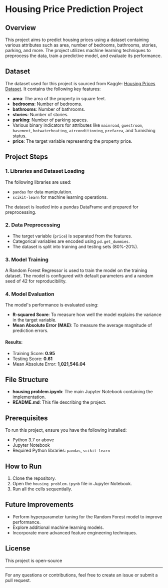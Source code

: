 # Housing Price Prediction Project

## Overview
This project aims to predict housing prices using a dataset containing various attributes such as area, number of bedrooms, bathrooms, stories, parking, and more. The project utilizes machine learning techniques to preprocess the data, train a predictive model, and evaluate its performance.

## Dataset
The dataset used for this project is sourced from Kaggle: [Housing Prices Dataset](https://www.kaggle.com/datasets/yasserh/housing-prices-dataset). It contains the following key features:

- **area**: The area of the property in square feet.
- **bedrooms**: Number of bedrooms.
- **bathrooms**: Number of bathrooms.
- **stories**: Number of stories.
- **parking**: Number of parking spaces.
- Various binary indicators for attributes like `mainroad`, `guestroom`, `basement`, `hotwaterheating`, `airconditioning`, `prefarea`, and furnishing status.
- **price**: The target variable representing the property price.

## Project Steps

### 1. Libraries and Dataset Loading
The following libraries are used:
- `pandas` for data manipulation.
- `scikit-learn` for machine learning operations.

The dataset is loaded into a pandas DataFrame and prepared for preprocessing.

### 2. Data Preprocessing
- The target variable (`price`) is separated from the features.
- Categorical variables are encoded using `pd.get_dummies`.
- The dataset is split into training and testing sets (80%-20%).

### 3. Model Training
A Random Forest Regressor is used to train the model on the training dataset. The model is configured with default parameters and a random seed of 42 for reproducibility.

### 4. Model Evaluation
The model's performance is evaluated using:
- **R-squared Score**: To measure how well the model explains the variance in the target variable.
- **Mean Absolute Error (MAE)**: To measure the average magnitude of prediction errors.

#### Results:
- Training Score: **0.95**
- Testing Score: **0.61**
- Mean Absolute Error: **1,021,546.04**

## File Structure
- **housing problem.ipynb**: The main Jupyter Notebook containing the implementation.
- **README.md**: This file describing the project.

## Prerequisites
To run this project, ensure you have the following installed:
- Python 3.7 or above
- Jupyter Notebook
- Required Python libraries: `pandas`, `scikit-learn`

## How to Run
1. Clone the repository.
2. Open the `housing problem.ipynb` file in Jupyter Notebook.
3. Run all the cells sequentially.

## Future Improvements
- Perform hyperparameter tuning for the Random Forest model to improve performance.
- Explore additional machine learning models.
- Incorporate more advanced feature engineering techniques.

## License
This project is open-source 

---

For any questions or contributions, feel free to create an issue or submit a pull request.

